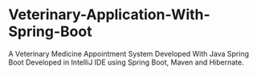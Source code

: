 # Veterinary-Application-With-Spring-Boot
A Veterinary Medicine Appointment System Developed With Java Spring Boot
Developed in IntelliJ IDE using Spring Boot, Maven and Hibernate.
